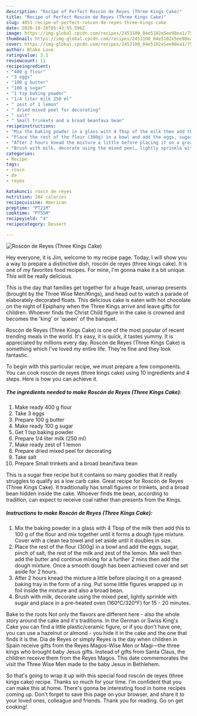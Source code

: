 ```yaml
---
description: "Recipe of Perfect Roscón de Reyes (Three Kings Cake)"
title: "Recipe of Perfect Roscón de Reyes (Three Kings Cake)"
slug: 4051-recipe-of-perfect-roscon-de-reyes-three-kings-cake
date: 2020-10-28T05:43:55.596Z
image: https://img-global.cpcdn.com/recipes/2453100_04e5102e5ee98ea1/751x532cq70/roscon-de-reyes-three-kings-cake-recipe-main-photo.jpg
thumbnail: https://img-global.cpcdn.com/recipes/2453100_04e5102e5ee98ea1/751x532cq70/roscon-de-reyes-three-kings-cake-recipe-main-photo.jpg
cover: https://img-global.cpcdn.com/recipes/2453100_04e5102e5ee98ea1/751x532cq70/roscon-de-reyes-three-kings-cake-recipe-main-photo.jpg
author: Blake Love
ratingvalue: 3.1
reviewcount: 11
recipeingredient:
- "400 g flour"
- "3 eggs"
- "100 g butter"
- "100 g sugar"
- "1 tsp baking powder"
- "1/4 liter milk 250 ml"
- " zest of 1 lemon"
- " dried mixed peel for decorating"
- " salt"
- " Small trinkets and a broad beanfava bean"
recipeinstructions:
- "Mix the baking powder in a glass with 4 Tbsp of the milk then add this to 100 g of the flour and mix together until it forms a dough type mixture. Cover with a clean tea towel and set aside until it doubles in size."
- "Place the rest of the flour (300g) in a bowl and add the eggs, sugar, pinch of salt, the rest of the milk and zest of the lemon. Mix well then add the butter and continue mixing for a further 2 mins then add the dough mixture. Once a smooth dough has been achieved cover and set aside for 2 hours."
- "After 2 hours knead the mixture a little before placing it on a greased baking tray in the form of a ring. Put some little figures wrapped up in foil inside the mixture and also a broad bean."
- "Brush with milk, decorate using the mixed peel, lightly sprinkle with sugar and place in a pre-heated oven (160°C/320°F) for 15 - 20 minutes."
categories:
- Recipe
tags:
- roscn
- de
- reyes

katakunci: roscn de reyes 
nutrition: 284 calories
recipecuisine: American
preptime: "PT21M"
cooktime: "PT55M"
recipeyield: "4"
recipecategory: Dessert

---
```



![Roscón de Reyes (Three Kings Cake)](https://img-global.cpcdn.com/recipes/2453100_04e5102e5ee98ea1/751x532cq70/roscon-de-reyes-three-kings-cake-recipe-main-photo.jpg)

Hey everyone, it is Jim, welcome to my recipe page. Today, I will show you a way to prepare a distinctive dish, roscón de reyes (three kings cake). It is one of my favorites food recipes. For mine, I'm gonna make it a bit unique. This will be really delicious.

This is the day that families get together for a huge feast, unwrap presents (brought by the Three Wise Men/Kings), and head out to watch a parade of elaborately-decorated floats. This delicious cake is eaten with hot chocolate on the night of Epiphany when the Three Kings arrive and leave gifts for children. Whoever finds the Christ Child figure in the cake is crowned and becomes the &#39;king&#39; or &#39;queen&#39; of the banquet.

Roscón de Reyes (Three Kings Cake) is one of the most popular of recent trending meals in the world. It's easy, it is quick, it tastes yummy. It is appreciated by millions every day. Roscón de Reyes (Three Kings Cake) is something which I've loved my entire life. They're fine and they look fantastic.


To begin with this particular recipe, we must prepare a few components. You can cook roscón de reyes (three kings cake) using 10 ingredients and 4 steps. Here is how you can achieve it.

<!--inarticleads1-->

##### The ingredients needed to make Roscón de Reyes (Three Kings Cake):

1. Make ready 400 g flour
1. Take 3 eggs
1. Prepare 100 g butter
1. Make ready 100 g sugar
1. Get 1 tsp baking powder
1. Prepare 1/4 liter milk (250 ml)
1. Make ready  zest of 1 lemon
1. Prepare  dried mixed peel for decorating
1. Take  salt
1. Prepare  Small trinkets and a broad bean/fava bean


This is a sugar free recipe but it contains so many goodies that it really struggles to qualify as a low carb cake. Great recipe for Roscón de Reyes (Three Kings Cake). It traditionally has small figures or trinkets, and a broad bean hidden inside the cake. Whoever finds the bean, according to tradition, can expect to receive coal rather than presents from the Kings. 

<!--inarticleads2-->

##### Instructions to make Roscón de Reyes (Three Kings Cake):

1. Mix the baking powder in a glass with 4 Tbsp of the milk then add this to 100 g of the flour and mix together until it forms a dough type mixture. Cover with a clean tea towel and set aside until it doubles in size.
1. Place the rest of the flour (300g) in a bowl and add the eggs, sugar, pinch of salt, the rest of the milk and zest of the lemon. Mix well then add the butter and continue mixing for a further 2 mins then add the dough mixture. Once a smooth dough has been achieved cover and set aside for 2 hours.
1. After 2 hours knead the mixture a little before placing it on a greased baking tray in the form of a ring. Put some little figures wrapped up in foil inside the mixture and also a broad bean.
1. Brush with milk, decorate using the mixed peel, lightly sprinkle with sugar and place in a pre-heated oven (160°C/320°F) for 15 - 20 minutes.


Bake to the roots Not only the flavors are different here - also the whole story around the cake and it&#39;s traditions. In the German or Swiss King&#39;s Cake you can find a little plastic/ceramic figure, or if you don&#39;t have one, you can use a hazelnut or almond - you hide it in the cake and the one that finds it is the. Dia de Reyes or simply Reyes is the day when children in Spain receive gifts from the Reyes Magos-Wise Men or Magi—the three kings who brought baby Jesus gifts. Instead of gifts from Santa Claus, the children receive them from the Reyes Magos. This date commemorates the visit the Three Wise Men made to the baby Jesus in Bethlehem. 

So that's going to wrap it up with this special food roscón de reyes (three kings cake) recipe. Thanks so much for your time. I'm confident that you can make this at home. There's gonna be interesting food in home recipes coming up. Don't forget to save this page on your browser, and share it to your loved ones, colleague and friends. Thank you for reading. Go on get cooking!
